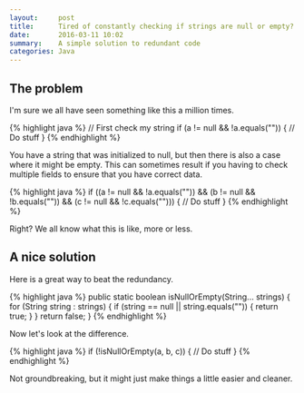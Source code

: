 ```yaml
---
layout:     post
title:      Tired of constantly checking if strings are null or empty?
date:       2016-03-11 10:02
summary:    A simple solution to redundant code
categories: Java
---
```


## The problem

I'm sure we all have seen something like this a million times.

{% highlight java %}
// First check my string
if (a != null && !a.equals("")) {
    // Do stuff
}
{% endhighlight %}

You have a string that was initialized to null, but then there is also a case where it might be empty. This can sometimes result if you having to check multiple fields to ensure that you have correct data.

{% highlight java %}
if ((a != null && !a.equals("")) && 
    (b != null && !b.equals("")) && 
    (c != null && !c.equals(""))) {
    // Do stuff
}
{% endhighlight %}

Right? We all know what this is like, more or less.

## A nice solution

Here is a great way to beat the redundancy.

{% highlight java %}
public static boolean isNullOrEmpty(String... strings) {
    for (String string : strings) {
        if  (string == null || string.equals("")) {
            return true;
        }
    } 
    return false;
}
{% endhighlight %}

Now let's look at the difference.

{% highlight java %}
if (!isNullOrEmpty(a, b, c)) {
    // Do stuff
}
{% endhighlight %}

Not groundbreaking, but it might just make things a little easier and cleaner.
